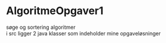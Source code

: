 # AlgoritmeOpgaver1
søge og sortering algoritmer
</br>
i src ligger 2 java klasser som indeholder mine opgaveløsninger
